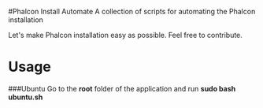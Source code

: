 #Phalcon Install Automate
A collection of scripts for automating the Phalcon installation

Let's make Phalcon installation easy as possible. Feel free to contribute.

# Usage
###Ubuntu
Go to the **root** folder of the application and run **sudo bash ubuntu.sh**
